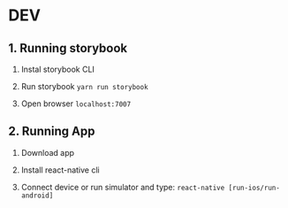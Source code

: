 # DEV

## 1. Running storybook

1. Instal storybook CLI

2. Run storybook ``yarn run storybook``

3. Open browser ``localhost:7007``

## 2. Running App

1. Download app

2. Install react-native cli 
 
3. Connect device or run simulator and type:
`` react-native [run-ios/run-android] ``



